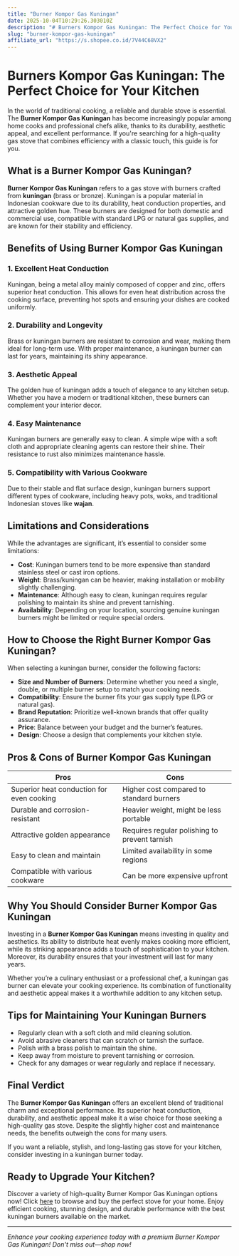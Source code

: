 ```yaml
---
title: "Burner Kompor Gas Kuningan"
date: 2025-10-04T10:29:26.303010Z
description: "# Burners Kompor Gas Kuningan: The Perfect Choice for Your Kitchen..."
slug: "burner-kompor-gas-kuningan"
affiliate_url: "https://s.shopee.co.id/7V44C68VX2"
---
```

# Burners Kompor Gas Kuningan: The Perfect Choice for Your Kitchen

In the world of traditional cooking, a reliable and durable stove is essential. The **Burner Kompor Gas Kuningan** has become increasingly popular among home cooks and professional chefs alike, thanks to its durability, aesthetic appeal, and excellent performance. If you're searching for a high-quality gas stove that combines efficiency with a classic touch, this guide is for you.

## What is a Burner Kompor Gas Kuningan?

**Burner Kompor Gas Kuningan** refers to a gas stove with burners crafted from **kuningan** (brass or bronze). Kuningan is a popular material in Indonesian cookware due to its durability, heat conduction properties, and attractive golden hue. These burners are designed for both domestic and commercial use, compatible with standard LPG or natural gas supplies, and are known for their stability and efficiency.

## Benefits of Using Burner Kompor Gas Kuningan

### 1. Excellent Heat Conduction

Kuningan, being a metal alloy mainly composed of copper and zinc, offers superior heat conduction. This allows for even heat distribution across the cooking surface, preventing hot spots and ensuring your dishes are cooked uniformly.

### 2. Durability and Longevity

Brass or kuningan burners are resistant to corrosion and wear, making them ideal for long-term use. With proper maintenance, a kuningan burner can last for years, maintaining its shiny appearance.

### 3. Aesthetic Appeal

The golden hue of kuningan adds a touch of elegance to any kitchen setup. Whether you have a modern or traditional kitchen, these burners can complement your interior decor.

### 4. Easy Maintenance

Kuningan burners are generally easy to clean. A simple wipe with a soft cloth and appropriate cleaning agents can restore their shine. Their resistance to rust also minimizes maintenance hassle.

### 5. Compatibility with Various Cookware

Due to their stable and flat surface design, kuningan burners support different types of cookware, including heavy pots, woks, and traditional Indonesian stoves like **wajan**.

## Limitations and Considerations

While the advantages are significant, it’s essential to consider some limitations:

- **Cost**: Kuningan burners tend to be more expensive than standard stainless steel or cast iron options.
- **Weight**: Brass/kuningan can be heavier, making installation or mobility slightly challenging.
- **Maintenance**: Although easy to clean, kuningan requires regular polishing to maintain its shine and prevent tarnishing.
- **Availability**: Depending on your location, sourcing genuine kuningan burners might be limited or require special orders.

## How to Choose the Right Burner Kompor Gas Kuningan?

When selecting a kuningan burner, consider the following factors:

- **Size and Number of Burners**: Determine whether you need a single, double, or multiple burner setup to match your cooking needs.
- **Compatibility**: Ensure the burner fits your gas supply type (LPG or natural gas).
- **Brand Reputation**: Prioritize well-known brands that offer quality assurance.
- **Price**: Balance between your budget and the burner’s features.
- **Design**: Choose a design that complements your kitchen style.

## Pros & Cons of Burner Kompor Gas Kuningan

| Pros                                       | Cons                                                   |
|--------------------------------------------|--------------------------------------------------------|
| Superior heat conduction for even cooking | Higher cost compared to standard burners               |
| Durable and corrosion-resistant           | Heavier weight, might be less portable              |
| Attractive golden appearance               | Requires regular polishing to prevent tarnish      |
| Easy to clean and maintain                | Limited availability in some regions               |
| Compatible with various cookware           | Can be more expensive upfront                       |

## Why You Should Consider Burner Kompor Gas Kuningan

Investing in a **Burner Kompor Gas Kuningan** means investing in quality and aesthetics. Its ability to distribute heat evenly makes cooking more efficient, while its striking appearance adds a touch of sophistication to your kitchen. Moreover, its durability ensures that your investment will last for many years.

Whether you’re a culinary enthusiast or a professional chef, a kuningan gas burner can elevate your cooking experience. Its combination of functionality and aesthetic appeal makes it a worthwhile addition to any kitchen setup.

## Tips for Maintaining Your Kuningan Burners

- Regularly clean with a soft cloth and mild cleaning solution.
- Avoid abrasive cleaners that can scratch or tarnish the surface.
- Polish with a brass polish to maintain the shine.
- Keep away from moisture to prevent tarnishing or corrosion.
- Check for any damages or wear regularly and replace if necessary.

## Final Verdict

The **Burner Kompor Gas Kuningan** offers an excellent blend of traditional charm and exceptional performance. Its superior heat conduction, durability, and aesthetic appeal make it a wise choice for those seeking a high-quality gas stove. Despite the slightly higher cost and maintenance needs, the benefits outweigh the cons for many users.

If you want a reliable, stylish, and long-lasting gas stove for your kitchen, consider investing in a kuningan burner today.

## Ready to Upgrade Your Kitchen?

Discover a variety of high-quality Burner Kompor Gas Kuningan options now! Click [here](https://s.shopee.co.id/7V44C68VX2) to browse and buy the perfect stove for your home. Enjoy efficient cooking, stunning design, and durable performance with the best kuningan burners available on the market.

---

*Enhance your cooking experience today with a premium Burner Kompor Gas Kuningan! Don't miss out—shop now!*